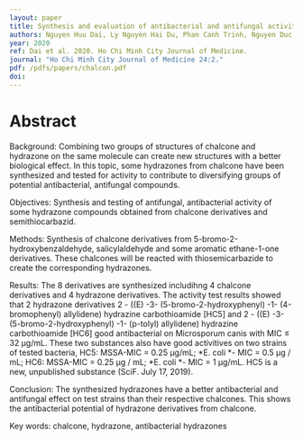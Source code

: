 ```yaml
---
layout: paper
title: Synthesis and evaluation of antibacterial and antifungal activities of some hydrazone derivatives of chalcones
authors: Nguyen Huu Dai, Ly Nguyen Hai Du, Phan Canh Trinh, Nguyen Duc Tai, Huynh Thi Ngoc Phuong
year: 2020
ref: Dai et al. 2020. Ho Chi Minh City Journal of Medicine.
journal: "Ho Chi Minh City Journal of Medicine 24:2."
pdf: /pdfs/papers/chalcon.pdf
doi: 
---
```


# Abstract

Background: Combining two groups of structures of chalcone and hydrazone on the same molecule can create new structures with a better biological effect. In this topic, some hydrazones from chalcone have been synthesized and tested for activity to contribute to diversifying groups of potential antibacterial, antifungal compounds.

Objectives: Synthesis and testing of antifungal, antibacterial activity of some hydrazone compounds obtained from chalcone derivatives and semithiocarbazid. 

Methods: Synthesis of chalcone derivatives from 5-bromo-2-hydroxybenzaldehyde, salicylaldehyde and some aromatic ethane-1-one derivatives. These chalcones will be reacted with thiosemicarbazide to create the corresponding hydrazones. 

Results: The 8 derivatives are synthesized includihng 4 chalcone derivatives and 4 hydrazone derivatives. The activity test results showed that 2 hydrazone derivatives 2 - ((E) -3- (5-bromo-2-hydroxyphenyl) -1- (4-bromophenyl) allylidene) hydrazine carbothioamide [HC5] and 2 - ((E) -3- (5-bromo-2-hydroxyphenyl) -1- (p-tolyl) allylidene) hydrazine carbothioamide [HC6] good antibacterial on Microsporum canis with MIC ≤ 32 μg/mL. These two substances also have good activitives on two strains of tested bacteria, HC5: MSSA-MIC = 0.25 μg/mL; *E. coli *- MIC = 0.5 μg / mL; HC6: MSSA-MIC = 0.25 μg / mL; *E. coli *- MIC = 1 μg/mL. HC5 is a new, unpublished substance (SciF. July 17, 2019). 

Conclusion: The synthesized hydrazones have a better antibacterial and antifungal effect on test strains than their respective chalcones. This shows the antibacterial potential of hydrazone derivatives from chalcone. 

Key words: chalcone, hydrazone, antibacterial hydrazones
